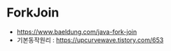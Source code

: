 # ForkJoin

- https://www.baeldung.com/java-fork-join
- 기본동작원리 : https://upcurvewave.tistory.com/653